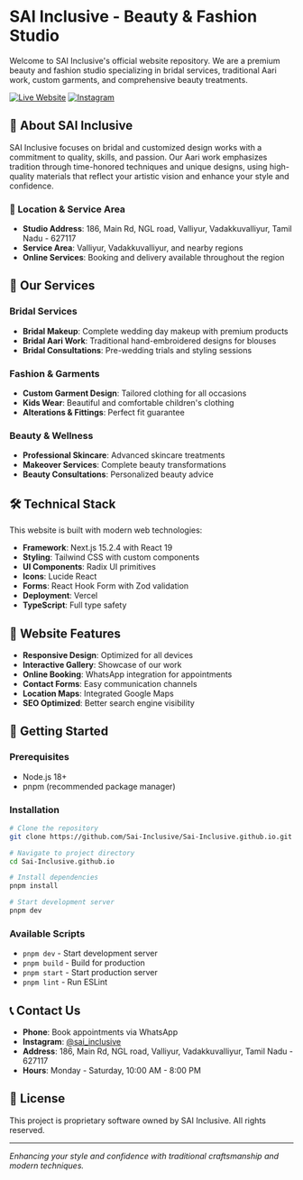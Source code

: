 # SAI Inclusive - Beauty & Fashion Studio

Welcome to SAI Inclusive's official website repository. We are a premium beauty and fashion studio specializing in bridal services, traditional Aari work, custom garments, and comprehensive beauty treatments.

[![Live Website](https://img.shields.io/badge/Website-Live-green?style=for-the-badge&logo=vercel)](https://saiinclusive.app)
[![Instagram](https://img.shields.io/badge/Instagram-Follow-E4405F?style=for-the-badge&logo=instagram)](https://www.instagram.com/sai_inclusive)

## 🌟 About SAI Inclusive

SAI Inclusive focuses on bridal and customized design works with a commitment to quality, skills, and passion. Our Aari work emphasizes tradition through time-honored techniques and unique designs, using high-quality materials that reflect your artistic vision and enhance your style and confidence.

### 🏢 Location & Service Area
- **Studio Address**: 186, Main Rd, NGL road, Valliyur, Vadakkuvalliyur, Tamil Nadu - 627117
- **Service Area**: Valliyur, Vadakkuvalliyur, and nearby regions
- **Online Services**: Booking and delivery available throughout the region

## 💄 Our Services

### Bridal Services
- **Bridal Makeup**: Complete wedding day makeup with premium products
- **Bridal Aari Work**: Traditional hand-embroidered designs for blouses
- **Bridal Consultations**: Pre-wedding trials and styling sessions

### Fashion & Garments
- **Custom Garment Design**: Tailored clothing for all occasions
- **Kids Wear**: Beautiful and comfortable children's clothing
- **Alterations & Fittings**: Perfect fit guarantee

### Beauty & Wellness
- **Professional Skincare**: Advanced skincare treatments
- **Makeover Services**: Complete beauty transformations
- **Beauty Consultations**: Personalized beauty advice

## 🛠️ Technical Stack

This website is built with modern web technologies:

- **Framework**: Next.js 15.2.4 with React 19
- **Styling**: Tailwind CSS with custom components
- **UI Components**: Radix UI primitives
- **Icons**: Lucide React
- **Forms**: React Hook Form with Zod validation
- **Deployment**: Vercel
- **TypeScript**: Full type safety

## 🚀 Website Features

- **Responsive Design**: Optimized for all devices
- **Interactive Gallery**: Showcase of our work
- **Online Booking**: WhatsApp integration for appointments
- **Contact Forms**: Easy communication channels
- **Location Maps**: Integrated Google Maps
- **SEO Optimized**: Better search engine visibility

## 📱 Getting Started

### Prerequisites
- Node.js 18+ 
- pnpm (recommended package manager)

### Installation
```bash
# Clone the repository
git clone https://github.com/Sai-Inclusive/Sai-Inclusive.github.io.git

# Navigate to project directory
cd Sai-Inclusive.github.io

# Install dependencies
pnpm install

# Start development server
pnpm dev
```

### Available Scripts
- `pnpm dev` - Start development server
- `pnpm build` - Build for production
- `pnpm start` - Start production server
- `pnpm lint` - Run ESLint

## 📞 Contact Us

- **Phone**: Book appointments via WhatsApp
- **Instagram**: [@sai_inclusive](https://www.instagram.com/sai_inclusive)
- **Address**: 186, Main Rd, NGL road, Valliyur, Vadakkuvalliyur, Tamil Nadu - 627117
- **Hours**: Monday - Saturday, 10:00 AM - 8:00 PM

## 📄 License

This project is proprietary software owned by SAI Inclusive. All rights reserved.

---

*Enhancing your style and confidence with traditional craftsmanship and modern techniques.*
